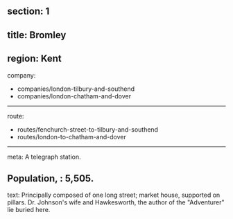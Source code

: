 section: 1
----
title: Bromley
----
region: Kent
----
company:
- companies/london-tilbury-and-southend
- companies/london-chatham-and-dover
----
route:
- routes/fenchurch-street-to-tilbury-and-southend
- routes/london-to-chatham-and-dover
----
meta: A telegraph station.

Population,
: 5,505.
----
text: Principally composed of one long street; market house, supported on pillars. Dr. Johnson's wife and Hawkesworth, the author of the "Adventurer" lie buried here.